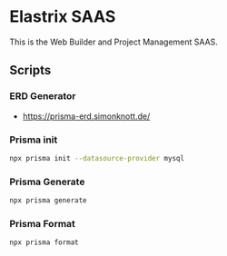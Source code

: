 # Elastrix SAAS

This is the Web Builder and Project Management SAAS.

## Scripts

### ERD Generator

- https://prisma-erd.simonknott.de/

### Prisma init

```bash
npx prisma init --datasource-provider mysql
```

### Prisma Generate

```bash
npx prisma generate
```

### Prisma Format

```bash
npx prisma format
```
